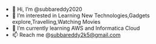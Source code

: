 - 👋 Hi, I’m @subbareddy2020
- 👀 I’m interested in Learning New Technologies,Gadgets explore,Travelling,Watching Movies
- 🌱 I’m currently learning AWS and Informatica Cloud
- 📫 Reach me @subbareddy2k5@gmail.com

<!---
subbareddy2020/subbareddy2020 is a ✨ special ✨ repository because its `README.md` (this file) appears on your GitHub profile.
You can click the Preview link to take a look at your changes.
--->
